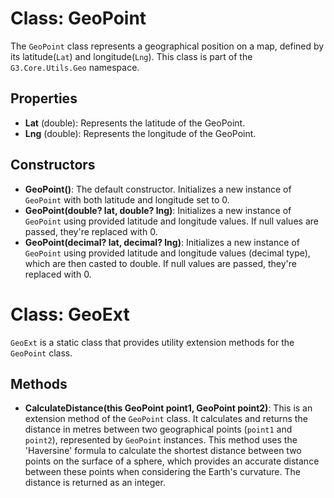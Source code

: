 # Class: GeoPoint

The `GeoPoint` class represents a geographical position on a map, defined by its latitude(`Lat`) and longitude(`Lng`). This class is part of the `G3.Core.Utils.Geo` namespace.

## Properties
- **Lat** (double): Represents the latitude of the GeoPoint. 
- **Lng** (double): Represents the longitude of the GeoPoint.

## Constructors
- **GeoPoint()**: The default constructor. Initializes a new instance of `GeoPoint` with both latitude and longitude set to 0.
- **GeoPoint(double? lat, double? lng)**: Initializes a new instance of `GeoPoint` using provided latitude and longitude values. If null values are passed, they're replaced with 0.
- **GeoPoint(decimal? lat, decimal? lng)**: Initializes a new instance of `GeoPoint` using provided latitude and longitude values (decimal type), which are then casted to double. If null values are passed, they're replaced with 0.

# Class: GeoExt

`GeoExt` is a static class that provides utility extension methods for the `GeoPoint` class. 

## Methods
- **CalculateDistance(this GeoPoint point1, GeoPoint point2)**: This is an extension method of the `GeoPoint` class. It calculates and returns the distance in metres between two geographical points (`point1` and `point2`), represented by `GeoPoint` instances. This method uses the 'Haversine' formula to calculate the shortest distance between two points on the surface of a sphere, which provides an accurate distance between these points when considering the Earth's curvature. The distance is returned as an integer.
